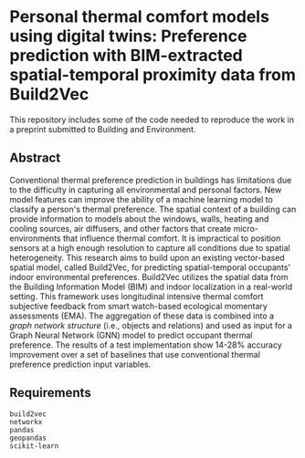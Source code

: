 # Personal thermal comfort models using digital twins: Preference prediction with BIM-extracted spatial-temporal proximity data from Build2Vec

This repository includes some of the code needed to reproduce the work in a preprint submitted to Building and Environment.

## Abstract

Conventional thermal preference prediction in buildings has limitations due to the difficulty in capturing all environmental and personal factors. New model features can improve the ability of a machine learning model to classify a person's thermal preference. The spatial context of a building can provide information to models about the windows, walls, heating and cooling sources, air diffusers, and other factors that create micro-environments that influence thermal comfort. It is impractical to position sensors at a high enough resolution to capture all conditions due to spatial heterogeneity. This research aims to build upon an existing vector-based spatial model, called Build2Vec, for predicting spatial-temporal occupants' indoor environmental preferences. Build2Vec utilizes the spatial data from the Building Information Model (BIM) and indoor localization in a real-world setting. This framework uses longitudinal intensive thermal comfort subjective feedback from smart watch-based ecological momentary assessments (EMA). The aggregation of these data is combined into a _graph network structure_ (i.e., objects and relations) and used as input for a Graph Neural Network (GNN) model to predict occupant thermal preference. The results of a test implementation show 14-28\% accuracy improvement over a set of baselines that use conventional thermal preference prediction input variables.

## Requirements

```
build2vec
networkx
pandas
geopandas
scikit-learn
```
